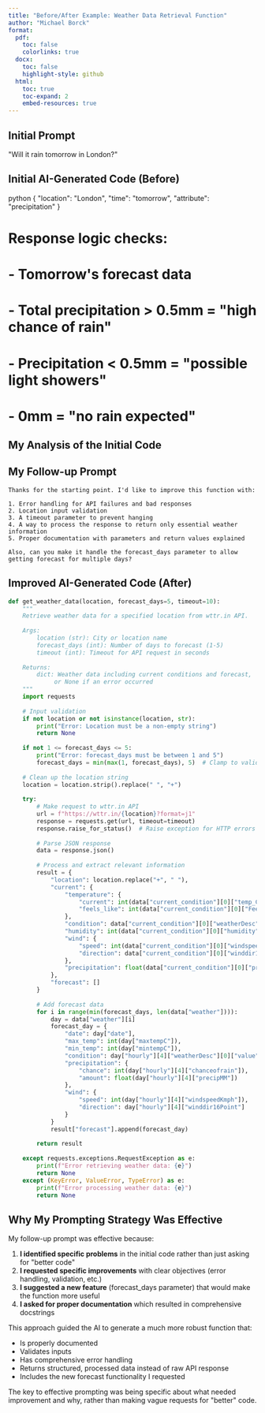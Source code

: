 ```yaml
---
title: "Before/After Example: Weather Data Retrieval Function"
author: "Michael Borck"
format: 
  pdf:
    toc: false
    colorlinks: true
  docx:
    toc: false
    highlight-style: github
  html:
    toc: true
    toc-expand: 2
    embed-resources: true
---
```



## Initial Prompt
 "Will it rain tomorrow in London?"


## Initial AI-Generated Code (Before)

python
{
    "location": "London",
    "time": "tomorrow",
    "attribute": "precipitation"
}

# Response logic checks:
# - Tomorrow's forecast data
# - Total precipitation > 0.5mm = "high chance of rain"
# - Precipitation < 0.5mm = "possible light showers"
# - 0mm = "no rain expected"



## My Analysis of the Initial Code



## My Follow-up Prompt

```
Thanks for the starting point. I'd like to improve this function with:

1. Error handling for API failures and bad responses
2. Location input validation
3. A timeout parameter to prevent hanging
4. A way to process the response to return only essential weather information
5. Proper documentation with parameters and return values explained

Also, can you make it handle the forecast_days parameter to allow getting forecast for multiple days?
```

## Improved AI-Generated Code (After)

```python
def get_weather_data(location, forecast_days=5, timeout=10):
    """
    Retrieve weather data for a specified location from wttr.in API.
    
    Args:
        location (str): City or location name
        forecast_days (int): Number of days to forecast (1-5)
        timeout (int): Timeout for API request in seconds
        
    Returns:
        dict: Weather data including current conditions and forecast,
             or None if an error occurred
    """
    import requests
    
    # Input validation
    if not location or not isinstance(location, str):
        print("Error: Location must be a non-empty string")
        return None
    
    if not 1 <= forecast_days <= 5:
        print("Error: forecast_days must be between 1 and 5")
        forecast_days = min(max(1, forecast_days), 5)  # Clamp to valid range
    
    # Clean up the location string
    location = location.strip().replace(" ", "+")
    
    try:
        # Make request to wttr.in API
        url = f"https://wttr.in/{location}?format=j1"
        response = requests.get(url, timeout=timeout)
        response.raise_for_status()  # Raise exception for HTTP errors
        
        # Parse JSON response
        data = response.json()
        
        # Process and extract relevant information
        result = {
            "location": location.replace("+", " "),
            "current": {
                "temperature": {
                    "current": int(data["current_condition"][0]["temp_C"]),
                    "feels_like": int(data["current_condition"][0]["FeelsLikeC"])
                },
                "condition": data["current_condition"][0]["weatherDesc"][0]["value"],
                "humidity": int(data["current_condition"][0]["humidity"]),
                "wind": {
                    "speed": int(data["current_condition"][0]["windspeedKmph"]),
                    "direction": data["current_condition"][0]["winddir16Point"]
                },
                "precipitation": float(data["current_condition"][0]["precipMM"])
            },
            "forecast": []
        }
        
        # Add forecast data
        for i in range(min(forecast_days, len(data["weather"]))):
            day = data["weather"][i]
            forecast_day = {
                "date": day["date"],
                "max_temp": int(day["maxtempC"]),
                "min_temp": int(day["mintempC"]),
                "condition": day["hourly"][4]["weatherDesc"][0]["value"],  # Midday condition
                "precipitation": {
                    "chance": int(day["hourly"][4]["chanceofrain"]),
                    "amount": float(day["hourly"][4]["precipMM"])
                },
                "wind": {
                    "speed": int(day["hourly"][4]["windspeedKmph"]),
                    "direction": day["hourly"][4]["winddir16Point"]
                }
            }
            result["forecast"].append(forecast_day)
        
        return result
        
    except requests.exceptions.RequestException as e:
        print(f"Error retrieving weather data: {e}")
        return None
    except (KeyError, ValueError, TypeError) as e:
        print(f"Error processing weather data: {e}")
        return None
```

## Why My Prompting Strategy Was Effective

My follow-up prompt was effective because:

1. **I identified specific problems** in the initial code rather than just asking for "better code"
2. **I requested specific improvements** with clear objectives (error handling, validation, etc.)
3. **I suggested a new feature** (forecast_days parameter) that would make the function more useful
4. **I asked for proper documentation** which resulted in comprehensive docstrings

This approach guided the AI to generate a much more robust function that:

- Is properly documented
- Validates inputs
- Has comprehensive error handling
- Returns structured, processed data instead of raw API response
- Includes the new forecast functionality I requested

The key to effective prompting was being specific about what needed improvement and why, rather than making vague requests for "better" code.
